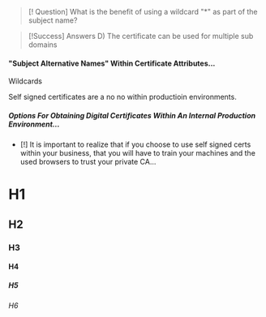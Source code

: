 
>[! Question] What is the benefit of using a wildcard "*" as part of the subject name?
>

>[!Success] Answers
>	D) The certificate can be used for multiple sub domains 
>	

#### "Subject Alternative Names" Within Certificate Attributes...
Wildcards 

Self signed certificates are a no no within productioin environments. 

##### Options For Obtaining Digital Certificates Within An Internal Production Environment... 
- [!] It is important to realize that if you choose to use self signed certs within your business, that you will have to train your machines and the used browsers to trust your private CA... 

# H1
## H2
### H3
#### H4
##### H5
###### H6


